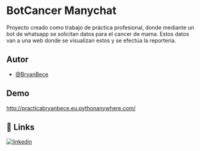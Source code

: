 
# BotCancer Manychat

Proyecto creado como trabajo de práctica profesional, donde mediante un bot de whatsapp se solicitan datos para el cancer de mama. Estos datos van a una web donde se visualizan estos y se efectúa la reporteria.

## Autor

- [@BryanBece](https://www.github.com/bryanbece)
## Demo

http://practicabryanbece.eu.pythonanywhere.com/



## 🔗 Links

[![linkedin](https://img.shields.io/badge/linkedin-0A66C2?style=for-the-badge&logo=linkedin&logoColor=white)](https://www.linkedin.com/in/bryan-becerra-p)


